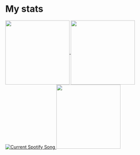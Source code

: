 <h1>My stats</h1>
<a href="https://github.com/anuraghazra/github-readme-stats">
  <img height=200 align="center" src="https://github-readme-stats.vercel.app/api?username=Liveeee7219&theme=tokyonight&show_icons=true&include_all_commits=true" />
</a>
<a href="https://github.com/anuraghazra/convoychat">
  <img height=200 align="center" src="https://github-readme-stats.vercel.app/api/top-langs?username=Liveeee7219&layout=compact&langs_count=20&card_width=320&theme=tokyonight&exclude_repo=monkey-mart" />
</a>
<a href="https://Levi1241.pythonanywhere.com/link">
  <img
    src="https://Levi1241.pythonanywhere.com?spin=true&scan=true&eq_color=790082&theme=dark"
    alt="Current Spotify Song"
  />
</a>
<a href="https://open.spotify.com/user/31reiogpui6hub6uxdgxooco7b2m">
  <img height=200 src="https://spotify-recently-played-readme.vercel.app/api?user=31reiogpui6hub6uxdgxooco7b2m&width=550" />
</a>

